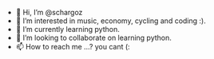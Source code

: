 - 👋 Hi, I’m @schargoz
- 👀 I’m interested in music, economy, cycling and coding :).
- 🌱 I’m currently learning python.
- 💞️ I’m looking to collaborate on learning python.
- 📫 How to reach me ...? you cant (:

<!---
schargoz/schargoz is a ✨ special ✨ repository because its `README.md` (this file) appears on your GitHub profile.
You can click the Preview link to take a look at your changes.
--->
